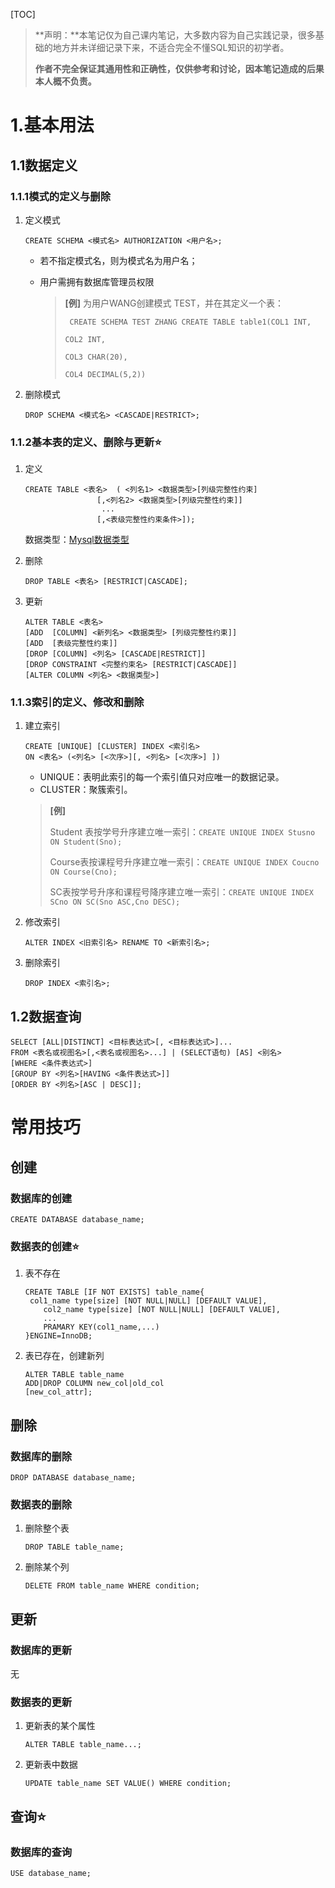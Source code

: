 [TOC]

> **声明：**本笔记仅为自己课内笔记，大多数内容为自己实践记录，很多基础的地方并未详细记录下来，不适合完全不懂SQL知识的初学者。
>
> **作者不完全保证其通用性和正确性，仅供参考和讨论，因本笔记造成的后果本人概不负责。**

# 1.基本用法

## 1.1数据定义

### 1.1.1模式的定义与删除

1. 定义模式

   ```mysql
   CREATE SCHEMA <模式名> AUTHORIZATION <用户名>;
   ```

   - 若不指定模式名，则为模式名为用户名；

   - 用户需拥有数据库管理员权限

     > **[例]**   为用户WANG创建模式 TEST，并在其定义一个表：
     >
     > ` CREATE SCHEMA TEST ZHANG CREATE TABLE table1(COL1 INT,` 
     >
     > `COL2 INT,`
     >
     > `COL3 CHAR(20),`
     >
     > `COL4 DECIMAL(5,2))`

2. 删除模式

   ```mysql
   DROP SCHEMA <模式名> <CASCADE|RESTRICT>;
   ```

### 1.1.2基本表的定义、删除与更新⭐

1. 定义

   ```mysql
   CREATE TABLE <表名>  ( <列名1> <数据类型>[列级完整性约束]
   				   [,<列名2> <数据类型>[列级完整性约束]]
   					...
   				   [,<表级完整性约束条件>]);
   ```

   数据类型：[Mysql数据类型](https://www.runoob.com/mysql/mysql-data-types.html)

2. 删除

   ```mysql
   DROP TABLE <表名> [RESTRICT|CASCADE];
   ```

3. 更新

   ```mysql
   ALTER TABLE <表名>
   [ADD  [COLUMN] <新列名> <数据类型> [列级完整性约束]]
   [ADD  [表级完整性约束]]
   [DROP [COLUMN] <列名> [CASCADE|RESTRICT]]
   [DROP CONSTRAINT <完整约束名> [RESTRICT|CASCADE]]
   [ALTER COLUMN <列名> <数据类型>]
   ```

### 1.1.3索引的定义、修改和删除

1. 建立索引

   ```mysql
   CREATE [UNIQUE] [CLUSTER] INDEX <索引名>
   ON <表名> (<列名> [<次序>][, <列名> [<次序>] ])
   ```

   - UNIQUE：表明此索引的每一个索引值只对应唯一的数据记录。
   - CLUSTER：聚簇索引。

   > **[例]** 
   >
   > Student 表按学号升序建立唯一索引：`CREATE UNIQUE INDEX Stusno ON Student(Sno);`
   >
   > Course表按课程号升序建立唯一索引：`CREATE UNIQUE INDEX Coucno ON Course(Cno);`
   >
   > SC表按学号升序和课程号降序建立唯一索引：`CREATE UNIQUE INDEX SCno ON SC(Sno ASC,Cno DESC);`

2. 修改索引

   ```mysql
   ALTER INDEX <旧索引名> RENAME TO <新索引名>;
   ```

3. 删除索引

   ```mysql
   DROP INDEX <索引名>;
   ```

## 1.2数据查询

```mysql
SELECT [ALL|DISTINCT] <目标表达式>[, <目标表达式>]...
FROM <表名或视图名>[,<表名或视图名>...] | (SELECT语句) [AS] <别名>
[WHERE <条件表达式>]
[GROUP BY <列名>[HAVING <条件表达式>]]
[ORDER BY <列名>[ASC | DESC]];
```



# 常用技巧

## 创建

### 数据库的创建

```mysql
CREATE DATABASE database_name;
```

### 数据表的创建⭐

1. 表不存在

   ```mysql
   CREATE TABLE [IF NOT EXISTS] table_name{
   	col1_name type[size] [NOT NULL|NULL] [DEFAULT VALUE],
       col2_name type[size] [NOT NULL|NULL] [DEFAULT VALUE],
       ...
       PRAMARY KEY(col1_name,...)
   }ENGINE=InnoDB;
   ```

2. 表已存在，创建新列

   ```mysql
   ALTER TABLE table_name 
   ADD|DROP COLUMN new_col|old_col 
   [new_col_attr];
   ```

## 删除

### 数据库的删除

```mysql
DROP DATABASE database_name;
```

### 数据表的删除

1. 删除整个表

   ```mysql
   DROP TABLE table_name;
   ```

2. 删除某个列

   ```mysql
   DELETE FROM table_name WHERE condition;
   ```

## 更新

### 数据库的更新

无

### 数据表的更新

1. 更新表的某个属性

   ```mysql
   ALTER TABLE table_name...;
   ```

2. 更新表中数据

   ```mysql
   UPDATE table_name SET VALUE() WHERE condition;
   ```

## 查询⭐

### 数据库的查询

```mysql
USE database_name;
```

